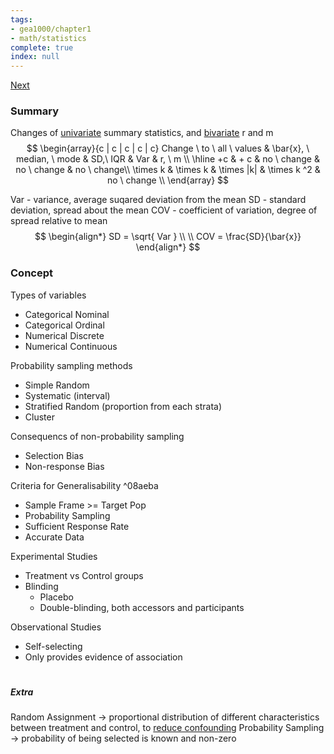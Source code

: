 ```yaml
---
tags:
- gea1000/chapter1
- math/statistics
complete: true
index: null
---
```

[Next](/labyrinth/notes/math/gea1000/rates)

### Summary
Changes of [univariate](/labyrinth/notes/math/gea1000/univariate_analysis) summary statistics, and [bivariate](/labyrinth/notes/math/gea1000/bivariate_analysis) r and m 
$$
\begin{array}{c | c | c | c | c}
Change \ to \ all \ values & \bar{x}, \ median, \ mode & SD,\ IQR & Var & r, \ m \\
\hline
+c & + c & no \ change & no \ change & no \ change\\
\times k & \times k & \times |k| & \times k ^2 & no \ change \\
\end{array}
$$

Var - variance, average suqared deviation from the mean
SD - standard deviation, spread about the mean
COV - coefficient of variation, degree of spread relative to mean
$$
\begin{align*}
SD = \sqrt{ Var } \\
\\
COV = \frac{SD}{\bar{x}}
\end{align*}
$$

### Concept
Types of variables
- Categorical Nominal
- Categorical Ordinal
- Numerical Discrete
- Numerical Continuous

Probability sampling methods
- Simple Random
- Systematic (interval)
- Stratified Random (proportion from each strata)
- Cluster

Consequencs of non-probability sampling
- Selection Bias
- Non-response Bias

Criteria for Generalisability ^08aeba
- Sample Frame >= Target Pop
- Probability Sampling
- Sufficient Response Rate
- Accurate Data

Experimental Studies
- Treatment vs Control groups
- Blinding
	- Placebo
	- Double-blinding, both accessors and participants

Observational Studies
- Self-selecting
- Only provides evidence of association

#

##### Extra
Random Assignment -> proportional distribution of different characteristics between treatment and control, to [reduce confounding](/labyrinth/notes/math/gea1000/confounders)
Probability Sampling -> probability of being selected is known and non-zero
